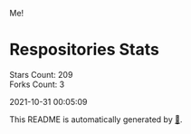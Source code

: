 Me!

# Respositories Stats
Stars Count: 209  
Forks Count: 3

2021-10-31 00:05:09  

This README is automatically generated by [🐰](https://github.com/rnitta/rnitta).
